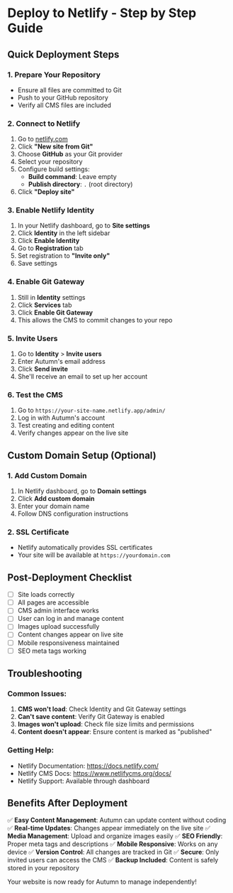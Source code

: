 # Deploy to Netlify - Step by Step Guide

## Quick Deployment Steps

### 1. Prepare Your Repository
- Ensure all files are committed to Git
- Push to your GitHub repository
- Verify all CMS files are included

### 2. Connect to Netlify
1. Go to [netlify.com](https://netlify.com)
2. Click **"New site from Git"**
3. Choose **GitHub** as your Git provider
4. Select your repository
5. Configure build settings:
   - **Build command**: Leave empty
   - **Publish directory**: `.` (root directory)
6. Click **"Deploy site"**

### 3. Enable Netlify Identity
1. In your Netlify dashboard, go to **Site settings**
2. Click **Identity** in the left sidebar
3. Click **Enable Identity**
4. Go to **Registration** tab
5. Set registration to **"Invite only"**
6. Save settings

### 4. Enable Git Gateway
1. Still in **Identity** settings
2. Click **Services** tab
3. Click **Enable Git Gateway**
4. This allows the CMS to commit changes to your repo

### 5. Invite Users
1. Go to **Identity** > **Invite users**
2. Enter Autumn's email address
3. Click **Send invite**
4. She'll receive an email to set up her account

### 6. Test the CMS
1. Go to `https://your-site-name.netlify.app/admin/`
2. Log in with Autumn's account
3. Test creating and editing content
4. Verify changes appear on the live site

## Custom Domain Setup (Optional)

### 1. Add Custom Domain
1. In Netlify dashboard, go to **Domain settings**
2. Click **Add custom domain**
3. Enter your domain name
4. Follow DNS configuration instructions

### 2. SSL Certificate
- Netlify automatically provides SSL certificates
- Your site will be available at `https://yourdomain.com`

## Post-Deployment Checklist

- [ ] Site loads correctly
- [ ] All pages are accessible
- [ ] CMS admin interface works
- [ ] User can log in and manage content
- [ ] Images upload successfully
- [ ] Content changes appear on live site
- [ ] Mobile responsiveness maintained
- [ ] SEO meta tags working

## Troubleshooting

### Common Issues:
1. **CMS won't load**: Check Identity and Git Gateway settings
2. **Can't save content**: Verify Git Gateway is enabled
3. **Images won't upload**: Check file size limits and permissions
4. **Content doesn't appear**: Ensure content is marked as "published"

### Getting Help:
- Netlify Documentation: https://docs.netlify.com/
- Netlify CMS Docs: https://www.netlifycms.org/docs/
- Netlify Support: Available through dashboard

## Benefits After Deployment

✅ **Easy Content Management**: Autumn can update content without coding
✅ **Real-time Updates**: Changes appear immediately on the live site
✅ **Media Management**: Upload and organize images easily
✅ **SEO Friendly**: Proper meta tags and descriptions
✅ **Mobile Responsive**: Works on any device
✅ **Version Control**: All changes are tracked in Git
✅ **Secure**: Only invited users can access the CMS
✅ **Backup Included**: Content is safely stored in your repository

Your website is now ready for Autumn to manage independently!


